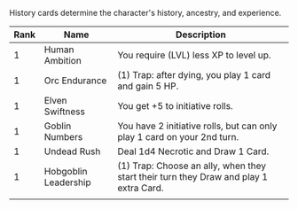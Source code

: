 History cards determine the character's history, ancestry, and experience.

| Rank | Name | Description |
| ---- | ---- | ---- |
| 1 | Human Ambition | You require (LVL) less XP to level up. |
| 1 | Orc Endurance | (1) Trap: after dying, you play 1 card and gain 5 HP. |
| 1 | Elven Swiftness | You get +5 to initiative rolls. |
| 1 | Goblin Numbers | You have 2 initiative rolls, but can only play 1 card on your 2nd turn. |
| 1 | Undead Rush | Deal 1d4 Necrotic and Draw 1 Card. |
| 1 | Hobgoblin Leadership | (1) Trap: Choose an ally, when they start their turn they Draw and play 1 extra Card. |
|   |  |  |
